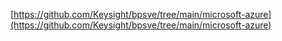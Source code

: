
[https://github.com/Keysight/bpsve/tree/main/microsoft-azure](https://github.com/Keysight/bpsve/tree/main/microsoft-azure) 